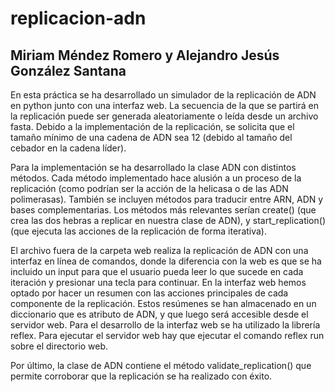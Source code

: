 # replicacion-adn
## Miriam Méndez Romero y Alejandro Jesús González Santana

En esta práctica se ha desarrollado un simulador de la replicación de ADN en python junto con una interfaz web. La secuencia de la que se partirá en la replicación puede ser generada aleatoriamente o leída desde un archivo fasta. Debido a la implementación de la replicación, se solicita que el tamaño mínimo de una cadena de ADN sea 12 (debido al tamaño del cebador en la cadena líder).

Para la implementación se ha desarrollado la clase ADN con distintos métodos. Cada método implementado hace alusión a un proceso de la replicación (como podrían ser la acción de la helicasa o de las ADN polimerasas). También se incluyen métodos para traducir entre ARN, ADN y bases complementarias. Los métodos más relevantes serían create() (que crea las dos hebras a replicar en nuestra clase de ADN), y start_replication() (que ejecuta las acciones de la replicación de forma iterativa).

El archivo fuera de la carpeta web realiza la replicación de ADN con una interfaz en línea de comandos, donde la diferencia con la web es que se ha incluido un input para que el usuario pueda leer lo que sucede en cada iteración y presionar una tecla para continuar. 
En la interfaz web hemos optado por hacer un resumen con las acciones principales de cada componente de la replicación. Estos resúmenes se han almacenado en un diccionario que es atributo de ADN, y que luego será accesible desde el servidor web. Para el desarrollo  de la interfaz web se ha utilizado la librería reflex. Para ejecutar el servidor web hay que ejecutar el comando reflex run sobre el directorio web.

Por último, la clase de ADN contiene el método validate_replication() que permite corroborar que la replicación se ha realizado con éxito.
